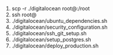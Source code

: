 1) scp -r ./digitalocean root@<ipaddress>:/root
2) ssh root@<ipaddress>
3) ./digitalocean/ubuntu_dependencies.sh
4) ./digitalocean/security_configuration.sh
5) ./digitalocean/ssh_git_setup.sh
6) ./digitalocean/setup_postgres.sh
7) ./digitalocean/deploy_production.sh

 
